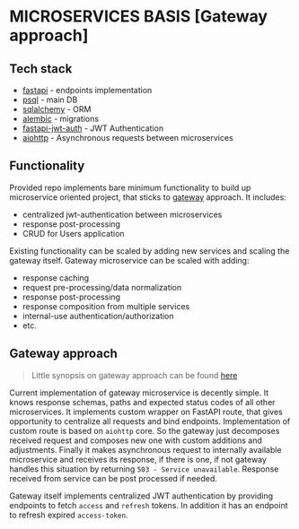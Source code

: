 # MICROSERVICES BASIS [Gateway approach]

## Tech stack
- [fastapi](https://github.com/tiangolo/fastapi) - endpoints implementation
- [psql](https://www.postgresql.org/docs/9.3/app-psql.html) - main DB
- [sqlalchemy](https://www.sqlalchemy.org/) - ORM
- [alembic](https://alembic.sqlalchemy.org/en/latest/) - migrations
- [fastapi-jwt-auth](https://github.com/IndominusByte/fastapi-jwt-auth) - JWT Authentication
- [aiohttp](https://docs.aiohttp.org/en/stable/) - Asynchronous requests between microservices

## Functionality
Provided repo implements bare minimum functionality to build up microservice oriented project, that sticks to [gateway](https://microservices.io/patterns/apigateway.html) approach.
It includes:
- centralized jwt-authentication between microservices
- response post-processing
- CRUD for Users application

Existing functionality can be scaled by adding new services and scaling the gateway itself. Gateway microservice can be scaled with adding:
- response caching
- request pre-processing/data normalization
- response post-processing
- response composition from multiple services
- internal-use authentication/authorization
- etc.

## Gateway approach

> Little synopsis on gateway approach can be found [here](https://www.notion.so/Auth-microservice-central-based-f53ca23494de40e49bfa0067ce570fb1)

Current implementation of gateway microservice is decently simple. It knows response schemas, paths and expected status codes of all other microservices.
It implements custom wrapper on FastAPI route, that gives opportunity to centralize all requests and bind endpoints. Implementation of custom route is based on `aiohttp` core. So the gateway just decomposes received request and composes new one with custom additions and adjustments. Finally it makes asynchronous request to internally available microservice and receives its response, if there is one, if not gateway handles this situation by returning `503 - Service unavailable`. Response received from service can be post processed if needed.

Gateway itself implements centralized JWT authentication by providing endpoints to fetch `access` and `refresh` tokens. In addition it has an endpoint to refresh expired `access-token`.
